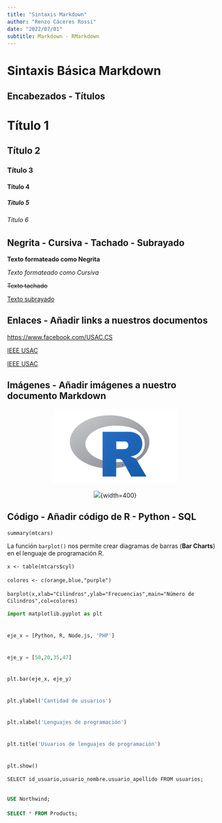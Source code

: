 ```yaml
---
title: "Sintaxis Markdown"
author: "Renzo Cáceres Rossi"
date: "2022/07/01"
subtitle: Markdown - RMarkdown
---
```


<!-- Añadir comentarios a nuestro documento Markdown - HTML Tags -->

# Sintaxis Básica Markdown


## Encabezados - Títulos

# Título 1
## Título 2
### Título 3
#### Título 4
##### Título 5
###### Título 6


## Negrita - Cursiva - Tachado - Subrayado

**Texto formateado como Negrita**

*Texto formateado como Cursiva*

~~Texto tachado~~


<u>Texto subrayado</u> <!--HTML tags-->


## Enlaces - Añadir links a nuestros documentos


<https://www.facebook.com/USAC.CS>

[IEEE USAC](https://www.facebook.com/USAC.CS)

[IEEE USAC](https://www.facebook.com/USAC.CS "Ingresa al IEEE CS USAC")



## Imágenes  - Añadir imágenes a nuestro documento Markdown

<center>

![](logo_r.png)


![](https://d33wubrfki0l68.cloudfront.net/aee91187a9c6811a802ddc524c3271302893a149/a7003/images/bandthree2.png){width=400}

</center>


## Código - Añadir código de R - Python - SQL


    summary(mtcars)
    
La función `barplot()` nos permite crear diagramas de barras (**Bar Charts**) en el lenguaje de programación R.    


```
x <- table(mtcars$cyl)

colores <- c(orange,blue,"purple")

barplot(x,xlab="Cilindros",ylab="Frecuencias",main="Número de Cilindros",col=colores)

```


```Python
import matplotlib.pyplot as plt
 

eje_x = [Python, R, Node.js, 'PHP']
 

eje_y = [50,20,35,47]
 

plt.bar(eje_x, eje_y)
 

plt.ylabel('Cantidad de usuarios')
 

plt.xlabel('Lenguajes de programación')
 

plt.title('Usuarios de lenguajes de programación')
 

plt.show()

```

    SELECT id_usuario,usuario_nombre.usuario_apellido FROM usuarios;
    
```sql

USE Northwind;

SELECT * FROM Products;

```













